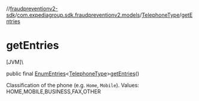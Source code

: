 //[fraudpreventionv2-sdk](../../../index.md)/[com.expediagroup.sdk.fraudpreventionv2.models](../index.md)/[TelephoneType](index.md)/[getEntries](get-entries.md)

# getEntries

[JVM]\

public final [EnumEntries](https://kotlinlang.org/api/latest/jvm/stdlib/kotlin.enums/-enum-entries/index.html)&lt;[TelephoneType](index.md)&gt;[getEntries](get-entries.md)()

Classification of the phone (e.g. `Home`, `Mobile`). Values: HOME,MOBILE,BUSINESS,FAX,OTHER
